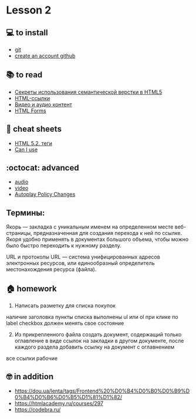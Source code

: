 # Lesson 2

## :computer: to install
* [git](https://git-scm.com/downloads)
* [create an account github](https://github.com/)

## :books: to read
  * [Секреты использования семантической верстки в HTML5](https://medium.com/@stasonmars/%D1%81%D0%B5%D0%BA%D1%80%D0%B5%D1%82%D1%8B-%D0%B8%D1%81%D0%BF%D0%BE%D0%BB%D1%8C%D0%B7%D0%BE%D0%B2%D0%B0%D0%BD%D0%B8%D1%8F-%D1%81%D0%B5%D0%BC%D0%B0%D0%BD%D1%82%D0%B8%D1%87%D0%B5%D1%81%D0%BA%D0%BE%D0%B8%CC%86-%D0%B2%D0%B5%D1%80%D1%81%D1%82%D0%BA%D0%B8-%D0%B2-html5-c7cd5e6f1ebb)
  * [HTML-ссылки](https://html5book.ru/hyperlinks-in-html/)
  * [Видео и аудио контент](https://developer.mozilla.org/ru/docs/Learn/HTML/Multimedia_and_embedding/Video_and_audio_content)
  * [HTML Forms](https://www.w3schools.com/html/html_forms.asp)

<!-- ## :notebook: documentation -->

## :pushpin: cheat sheets
* [HTML 5.2. теги](https://html5book.ru/examples/html-tags.html)
* [Can I use](https://caniuse.com/)

## :octocat: advanced
* [audio](https://developer.mozilla.org/ru/docs/Web/HTML/Element/audio)
* [video](https://developer.mozilla.org/ru/docs/Web/HTML/Element/video)
* [Autoplay Policy Changes](https://developers.google.com/web/updates/2017/09/autoplay-policy-changes)

## Термины:

Якорь — закладка с уникальным именем на определенном месте веб-страницы, предназначенная для создания перехода к ней по ссылке. Якоря удобно применять в документах большого объема, чтобы можно было быстро переходить к нужному разделу.

URL и протоколы URL — система унифицированных адресов электронных ресурсов, или единообразный определитель местонахождения ресурса (файла).

## :house: homework

1) Написать разметку для списка покупок

наличие заголовка
пункты списка выполнены ul или ol
при клике по label checkbox должен менять свое состояние

2) Из прикрепленного файла создать документ, содержащий только оглавление в виде ссылок на закладки в другом документе, после каждого раздела добавить ссылку на документ с оглавнением

все ссылки рабочие


## :nerd_face: in addition
* https://dou.ua/lenta/tags/Frontend%20%D0%B4%D0%B0%D0%B9%D0%B4%D0%B6%D0%B5%D1%81%D1%82/
* https://htmlacademy.ru/courses/297
* https://codebra.ru/

